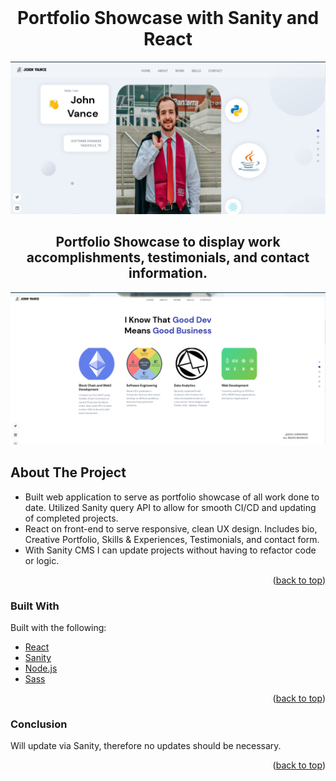 <div id="top"></div>

<!-- PROJECT LOGO -->
<br />
<div align="center">
  <h1 align="center">Portfolio Showcase with Sanity and React</h1>

  <a href="https://github.com/jpvance123">
    <img src="ReadMePhotos/Portfolio.png" alt="Logo">
  </a>
  <h2 align="center">
    Portfolio Showcase to display work accomplishments, testimonials, and contact information.
    <br />
  </h2>
  <a href="https://github.com/othneildrew/Best-README-Template">
    <img src="ReadMePhotos/Desc.png" alt="Logo">
  </a>
</div>


<!-- ABOUT THE PROJECT -->
## About The Project

- Built web application to serve as portfolio showcase of all work done to date. Utilized Sanity query API to allow for smooth CI/CD and updating of completed projects. 
- React on front-end to serve responsive, clean UX design. Includes bio, Creative Portfolio, Skills & Experiences, Testimonials, and contact form.
- With Sanity CMS I can update projects without having to refactor code or logic.

<p align="right">(<a href="#top">back to top</a>)</p>



### Built With

Built with the following:

* [React](https://reactjs.org/)
* [Sanity](https://www.sanity.io/)
* [Node.js](https://nodejs.org/en/)
* [Sass](https://sass-lang.com/)

<p align="right">(<a href="#top">back to top</a>)</p>



### Conclusion

Will update via Sanity, therefore no updates should be necessary.

<p align="right">(<a href="#top">back to top</a>)</p>
